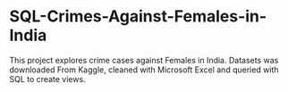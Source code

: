 # SQL-Crimes-Against-Females-in-India

This project explores crime cases against
Females in India. Datasets was downloaded
From Kaggle, cleaned with Microsoft Excel
and queried with SQL to create views.
